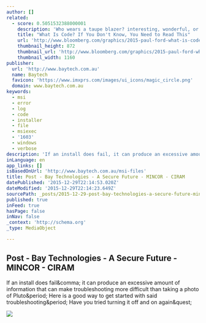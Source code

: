 ```yaml
---
author: []
related:
  - score: 0.5051532388000001
    description: 'Who wears a taupe blazer? interesting, wonderful, or disturbing way. A computer is a clock with benefits. They all work the same, doing second-grade math, one step at a time: Tick, take a number and put it in box one. Tick, take another number, put it in box two.'
    title: "What Is Code? If You Don't Know, You Need to Read This"
    url: 'http://www.bloomberg.com/graphics/2015-paul-ford-what-is-code/'
    thumbnail_height: 872
    thumbnail_url: 'http://www.bloomberg.com/graphics/2015-paul-ford-what-is-code/images/promo.jpg'
    thumbnail_width: 1160
publisher:
  url: 'http://www.baytech.com.au'
  name: Baytech
  favicon: 'https://www.imxprs.com/images/ui_icons/magic_circle.png'
  domain: www.baytech.com.au
keywords:
  - msi
  - error
  - log
  - code
  - installer
  - file
  - msiexec
  - '1603'
  - windows
  - verbose
description: 'If an install does fail, it can produce an excessive amount of information that can make troubleshooting more difficult than taking a photo of Pluto. Here is a good way to get started with said troubleshooting. Have you tried turning it off and on again?'
inLanguage: en
app_links: []
isBasedOnUrl: 'http://www.baytech.com.au/msi-files'
title: Post - Bay Technologies - A Secure Future - MINCOR - CIRAM
datePublished: '2015-12-29T22:14:53.020Z'
dateModified: '2015-12-29T22:14:23.649Z'
sourcePath: _posts/2015-12-29-post-bay-technologies-a-secure-future-mincor-ciram.md
published: true
inFeed: true
hasPage: false
inNav: false
_context: 'http://schema.org'
_type: MediaObject

---
```

<article style=""><h1>Post - Bay Technologies - A Secure Future - MINCOR - CIRAM</h1><p>If an install does fail&amp;comma; it can produce an excessive amount of information that can make troubleshooting more difficult than taking a photo of Pluto&amp;period; Here is a good way to get started with said troubleshooting&amp;period; Have you tried turning it off and on again&amp;quest;</p><img src="https://lh3.googleusercontent.com/_RtQgPDyuCfX5cry7JM86b61uqzQEY3DVVqYExO3rODEgUSJSLu-UrChcVy_Ei8sCsC3vSjAr7An9xi-e-0" /></article>